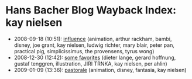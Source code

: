 # Hans Bacher Blog Wayback Index: kay nielsen

* 2008-09-18 (10:51): [influence](https://web.archive.org/web/https://one1more2time3.wordpress.com/2008/09/18/influence/) (animation, arthur rackham, bambi, disney, joe grant, kay nielsen, ludwig richter, mary blair, peter pan, practical pig, simplicissimus, the provensens, tyrus wong)
* 2008-12-30 (12:42): [some favorites](https://web.archive.org/web/https://one1more2time3.wordpress.com/2008/12/30/some-favorites/) (dieter lange, gerard hoffnung, gustaf tenggren, illustration, JIRI TRNKA, kay nielsen, per ahlin)
* 2009-01-09 (13:36): [pastorale](https://web.archive.org/web/https://one1more2time3.wordpress.com/2009/01/09/pastorale/) (animation, disney, fantasia, kay nielsen)